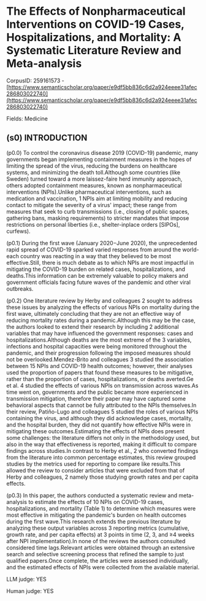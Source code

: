 # The Effects of Nonpharmaceutical Interventions on COVID-19 Cases, Hospitalizations, and Mortality: A Systematic Literature Review and Meta-analysis

CorpusID: 259161573 - [https://www.semanticscholar.org/paper/e9df5bb836c6d2a924eeee31afec286803022740](https://www.semanticscholar.org/paper/e9df5bb836c6d2a924eeee31afec286803022740)

Fields: Medicine

## (s0) INTRODUCTION
(p0.0) To control the coronavirus disease 2019 (COVID-19) pandemic, many governments began implementing containment measures in the hopes of limiting the spread of the virus, reducing the burdens on healthcare systems, and minimizing the death toll.Although some countries (like Sweden) turned toward a more laissez-faire herd immunity approach, others adopted containment measures, known as nonpharmaceutical interventions (NPIs).Unlike pharmaceutical interventions, such as medication and vaccination, 1 NPIs aim at limiting mobility and reducing contact to mitigate the severity of a virus' impact; these range from measures that seek to curb transmissions (i.e., closing of public spaces, gathering bans, masking requirements) to stricter mandates that impose restrictions on personal liberties (i.e., shelter-inplace orders [SIPOs], curfews).

(p0.1) During the first wave (January 2020−June 2020), the unprecedented rapid spread of COVID-19 sparked varied responses from around the world-each country was reacting in a way that they believed to be most effective.Still, there is much debate as to which NPIs are most impactful in mitigating the COVID-19 burden on related cases, hospitalizations, and deaths.This information can be extremely valuable to policy makers and government officials facing future waves of the pandemic and other viral outbreaks.

(p0.2) One literature review by Herby and colleagues 2 sought to address these issues by analyzing the effects of various NPIs on mortality during the first wave, ultimately concluding that they are not an effective way of reducing mortality rates during a pandemic.Although this may be the case, the authors looked to extend their research by including 2 additional variables that may have influenced the government responses: cases and hospitalizations.Although deaths are the most extreme of the 3 variables, infections and hospital capacities were being monitored throughout the pandemic, and their progression following the imposed measures should not be overlooked.Mendez-Brito and colleagues 3 studied the association between 15 NPIs and COVID-19 health outcomes; however, their analyses used the proportion of papers that found these measures to be mitigative, rather than the proportion of cases, hospitalizations, or deaths averted.Ge et al. 4 studied the effects of various NPIs on transmission across waves.As time went on, governments and the public became more experienced in transmission mitigation, therefore their paper may have captured some behavioral aspects that cannot be fully attributed to the NPIs themselves.In their review, Patiño-Lugo and colleagues 5 studied the roles of various NPIs containing the virus, and although they did acknowledge cases, mortality, and the hospital burden, they did not quantify how effective NPIs were in mitigating these outcomes.Estimating the effects of NPIs does present some challenges: the literature differs not only in the methodology used, but also in the way that effectiveness is reported, making it difficult to compare findings across studies.In contrast to Herby et al., 2 who converted findings from the literature into common percentage estimates, this review grouped studies by the metrics used for reporting to compare like results.This allowed the review to consider articles that were excluded from that of Herby and colleagues, 2 namely those studying growth rates and per capita effects.

(p0.3) In this paper, the authors conducted a systematic review and meta-analysis to estimate the effects of 10 NPIs on COVID-19 cases, hospitalizations, and mortality (Table 1) to determine which measures were most effective in mitigating the pandemic's burden on health outcomes during the first wave.This research extends the previous literature by analyzing these output variables across 3 reporting metrics (cumulative, growth rate, and per capita effects) at 3 points in time (2, 3, and ≥4 weeks after NPI implementation).In none of the reviews the authors consulted considered time lags.Relevant articles were obtained through an extensive search and selective screening process that refined the sample to just qualified papers.Once complete, the articles were assessed individually, and the estimated effects of NPIs were collected from the available material.

LLM judge: YES

Human judge: YES

